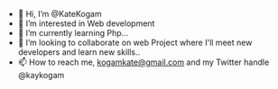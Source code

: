 - 👋 Hi, I’m @KateKogam
- 👀 I’m interested in Web development
- 🌱 I’m currently learning Php...
- 💞️ I’m looking to collaborate on web Project where I'll meet new developers and learn new skills..
- 📫 How to reach me, kogamkate@gmail.com and my Twitter handle @kaykogam

<!---
KateKogam/KateKogam is a ✨ special ✨ repository because its `README.md` (this file) appears on your GitHub profile.
You can click the Preview link to take a look at your changes.
--->
